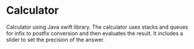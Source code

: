 # Calculator
Calculator using Java swift library. The calculator uses stacks and queues for infix to postfix conversion and then evaluates the result. It includes a slider to set the precision of the answer.
